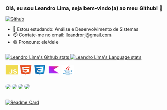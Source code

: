 ### Olá, eu sou Leandro Lima, seja bem-vindo(a) ao meu Github! 👋

[![Github](https://img.shields.io/github/followers/LeandroLima-19?label=Follow&style=social)](https://github.com/LeandroLima-19)


- 🌱 Estou estudando: Análise e Desenvolvimento de Sistemas
- 📫 Contate-me no email: lleandrorj@gmail.com
- 😄 Pronouns: ele/dele

##

<div style="display: inline_block"> 
<a href="https://github.com/LeandroLima-19">
<img height="180em" src="https://github-readme-stats.vercel.app/api/?username=LeandroLima-19&show_icons=true&theme=apprentice" alt="Leandro Lima's Github stats"/>
</a>
<a href="https://github.com/LeandroLima-19">
<img height="180em" src="https://github-readme-stats.vercel.app/api/top-langs/?username=LeandroLima-19&layout=compact&&theme=apprentice" alt="Leandro Lima's Language stats"/>
</a>
</div>

<div style="display: inline_block"><br>
  <img align="center" alt="Leandro-Js" height="30" width="40" src="https://raw.githubusercontent.com/devicons/devicon/master/icons/javascript/javascript-plain.svg">
  <img align="center" alt="Leandro-HTML" height="30" width="40" src="https://raw.githubusercontent.com/devicons/devicon/master/icons/html5/html5-original.svg">
  <img align="center" alt="Leandro-CSS" height="30" width="40" src="https://raw.githubusercontent.com/devicons/devicon/master/icons/css3/css3-original.svg">
  <img align="center" alt="Leandro-Kotlin" height="30" width="40" src="https://raw.githubusercontent.com/devicons/devicon/master/icons/kotlin/kotlin-original.svg">
  <img align="center" alt="Leandro-Java" height="30" width="40" src="https://raw.githubusercontent.com/devicons/devicon/master/icons/java/java-original.svg">
</div>
  
  ##
 
<div> 
  <a href="https://www.linkedin.com/in/leandro-lima19/" target="_blank"><img style="border-radius:10px" src="https://img.shields.io/badge/LinkedIn-0077B5?style=for-the-badge&logo=linkedin&logoColor=white" target="_blank"></a> 
  <a href="https://github.com/LeandroLima-19/" target="_blank"><img width="98" style="border-radius:10px;" src="https://img.shields.io/badge/GitHub-100000?style=for-the-badge&logo=github&logoColor=white" target="_blank"></a>
  <a href="https://www.instagram.com/leandro_lima_19/" target="_blank"><img style="border-radius:10px;" src="https://img.shields.io/badge/Instagram-E4405F?style=for-the-badge&logo=instagram&logoColor=white" target="_blank"></a>
  <a href = "mailto:lleandrorj@gmail.com"><img style="border-radius:10px;" src="https://img.shields.io/badge/-Gmail-%23333?style=for-the-badge&logo=gmail&logoColor=white" target="_blank"></a>  
</div><br>

[![Readme Card](https://github-readme-stats.vercel.app/api/pin/?username=LeandroLima-19&repo=github-readme-stats&theme=apprentice)](https://github.com/LeandroLima-19/github-readme-stats)
